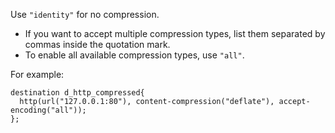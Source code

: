 ---
---
Use `"identity"` for no compression.

- If you want to accept multiple compression types, list them separated by commas inside the quotation mark.
- To enable all available compression types, use `"all"`.

For example:

```shell
destination d_http_compressed{
  http(url("127.0.0.1:80"), content-compression("deflate"), accept-encoding("all"));
};
```
